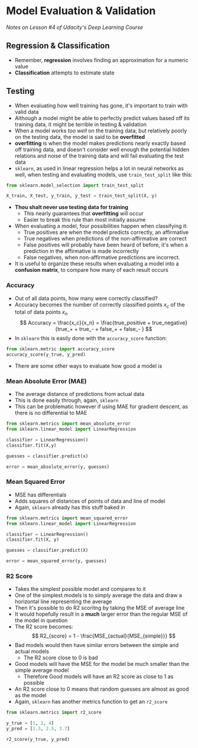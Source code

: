 # Model Evaluation & Validation
*Notes on Lesson #4 of Udacity's Deep Learning Course*

## Regression & Classification
- Remember, **regression** involves finding an approximation for a numeric value
- **Classification** attempts to estimate state

## Testing
- When evaluating how well training has gone, it's important to train with valid data
- Although a model might be able to perfectly predict values based off its training data, it might be terrible in testing & validation
- When a model works *too well* on the training data, but relatively poorly on the testing data, the model is said to be **overfitted**
- **overfitting** is when the model makes predictions nearly exactly based off training data, and doesn't consider well enough the potential hidden relations and noise of the training data and will fail evaluating the test data
- `sklearn`, as used in linear regression helps a lot in neural networks as well, when testing and evaluating models, use `train_test_split` like this:
```python
from sklearn.model_selection import train_test_split

X_train, X_test, y_train, y_test = train_test_split(X, y)
```
- **Thou shalt never use testing data for training**
  - This nearly guarantees that **overfitting** will occur
  - Easier to break this rule than most initially assume
- When evaluating a model, four possibilities happen when classifying it:
  - True positives are when the model predicts correctly, an affirmative
  - True negatives when predictions of the non-affirmative are correct
  - False positives will probably have been heard of before, it's when a prediction in the affirmative is made incorrectly
  - False negatives, when non-affirmative predictions are incorrect.
- It is useful to organize these results when evaluating a model into a **confusion matrix**, to compare how many of each result occurs
### Accuracy
- Out of all data points, how many were correctly classified?
- Accuracy becomes the number of correctly classified points $x_c$ of the total of data points $x_n$
$$ Accuracy = \frac{x_c}{x_n} = \frac{true_positive + true_negative}{true_+ + true_- + false_+ + false_- } $$
- In `sklearn` this is easily done with the `accuracy_score` function:
```python
from sklearn.metric import accuracy_score
accuracy_score(y_true, y_pred)
```
- There are some other ways to evaluate how good a model is

### Mean Absolute Error (MAE)
- The average distance of predictions from actual data
- This is done easily through, again, `sklearn`
- This can be problematic however if using MAE for gradient descent, as there is no differential to MAE
```python
from sklearn.metrics import mean_absolute_error
from sklearn.linear_model import LinearRegression

classifier = LinearRegression()
classifier.fit(X,y)

guesses = classifier.predict(x)

error = mean_absolute_error(y, guesses)
```

### Mean Squared Error
- MSE has differentials
- Adds squares of distances of points of data and line of model
- Again, `sklearn` already has this stuff baked in
```python
from sklearn.metrics import mean_squared_error
from sklearn.linear_model import LinearRegression

classifier = LinearRegression()
classifier.fit(X, y)

guesses = classifier.predict(X)

error = mean_squared_error(y, guesses)
```

### R2 Score
- Takes the simplest possible model and compares to it
- One of the simplest models is to simply average the data and draw a horizontal line representing the average
- Then it's possible to do R2 scoritng by taking the MSE of average line
- It would hopefully result in a **much** larger error than the regular MSE of the model in question
- The R2 score becomes:
$$ R2_{score} = 1 - \frac{MSE_{actual}{MSE_{simple}}} $$
- Bad models would then have similar errors between the simple and actual models
  - The R2 score close to 0 is bad
- Good models will have the MSE for the model be much smaller than the simple average model
  - Therefore Good models will have an R2 score as close to 1 as possible
- An R2 score close to 0 means that random guesses are almost as good as the model
- Again, `sklearn` has another metrics function to get an `r2_score`
```python
from sklearn.metrics import r2_score

y_true = [1, 2, 4]
y_pred = [1.3, 2.5, 3.7]

r2_score(y_true, y_pred)
```

